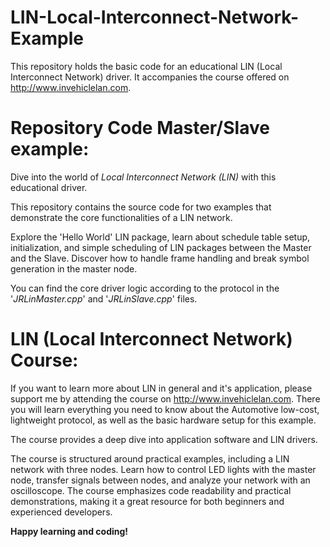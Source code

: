 # LIN-Local-Interconnect-Network-Example
This repository holds the basic code for an educational LIN (Local Interconnect Network) driver. It accompanies the course offered on http://www.invehiclelan.com.

# Repository Code Master/Slave example: 

Dive into the world of _Local Interconnect Network (LIN)_ with this educational driver. 

This repository contains the source code for two examples that demonstrate the core functionalities of a LIN network. 

Explore the 'Hello World' LIN package, learn about schedule table setup, initialization, and simple scheduling of LIN packages between the Master and the Slave. 
Discover how to handle frame handling and break symbol generation in the master node. 

You can find the core driver logic according to the protocol in the '_JRLinMaster.cpp_' and '_JRLinSlave.cpp_' files.

# LIN (Local Interconnect Network) Course: 

If you want to learn more about LIN in general and it's application, please support me by attending the course on http://www.invehiclelan.com.
There  you will learn everything you need to know about the Automotive low-cost, lightweight protocol, as well as the basic hardware setup for this example. 

The course provides a deep dive into application software and LIN drivers. 

The course is structured around practical examples, including a LIN network with three nodes. 
Learn how to control LED lights with the master node, transfer signals between nodes, and analyze your network with an oscilloscope. 
The course emphasizes code readability and practical demonstrations, making it a great resource for both beginners and experienced developers.

**Happy learning and coding!**
